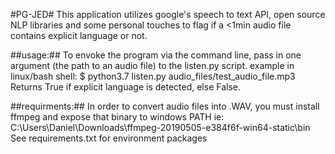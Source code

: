 #PG-JED#
This application utilizes google's speech to text API, open source NLP libraries
and some personal touches to flag if a <1min audio file contains explicit language or not.

##usage:##
To envoke the program via the command line, pass in one argument (the path to an audio file) to the listen.py script.
example in linux/bash shell:  $ python3.7 listen.py audio_files/test_audio_file.mp3
Returns True if explicit language is detected, else False. 

##requirments:##
In order to convert audio files into .WAV, you must install ffmpeg and expose that binary to windows PATH ie: C:\Users\Daniel\Downloads\ffmpeg-20190505-e384f6f-win64-static\bin
See requirements.txt for environment packages

